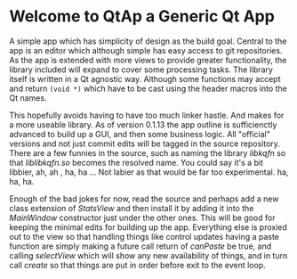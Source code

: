 # Welcome to QtAp a Generic Qt App

A simple app which has simplicity of design as the build goal. Central to the app is an editor which although simple has easy access to git repositories. As the app is extended with more views to provide greater functionality, the library included will expand to cover some processing tasks. The library itself is written in a Qt agnostic way. Although some functions may accept and return `(void *)` which have to be cast using the header macros into the Qt names.

This hopefully avoids having to have too much linker hastle. And makes for a more useable library. As of version 0.1.13 the app outline is sufficienctly advanced to build up a GUI, and then some business logic. All "official" versions and not just commit edits will be tagged in the source repository. There are a few funnies in the source, such as naming the library *libkqfn* so that *liblibkqfn.so* becomes the resolved name. You could say it's a bit libbier, ah, ah , ha, ha ... Not labier as that would be far too experimental. ha, ha, ha.

Enough of the bad jokes for now, read the source and perhaps add a new class extension of *StatsView* and then install it by adding it into the *MainWindow* constructor just under the other ones. This will be good for keeping the minimal edits for building up the app. Everything else is proxied out to the view so that handling things like control updates having a paste function are simply making a future call return of *canPaste* be true, and calling *selectView* which will show any new availability of things, and in turn call *create* so that things are put in order before exit to the event loop.

